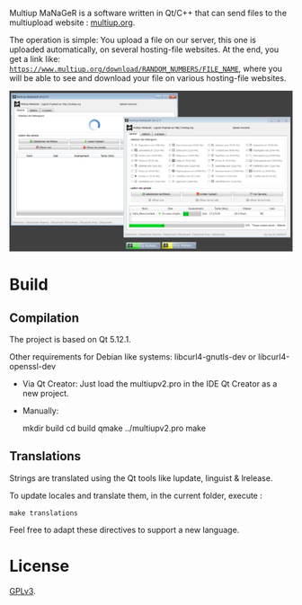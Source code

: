Multiup MaNaGeR is a software written in Qt/C++ that can send files to the multiupload website : [multiup.org](https://multiup.org/).

The operation is simple: You upload a file on our server, this one is uploaded automatically,
on several hosting-file websites. At the end, you get a link like:
<code>https://www.multiup.org/download/RANDOM_NUMBERS/FILE_NAME</code>,
where you will be able to see and download your file on various hosting-file websites.

<img alt="Website screenshot" src="./doc/prez.png" width="800" />

# Build

## Compilation

The project is based on Qt 5.12.1.

Other requirements for Debian like systems: libcurl4-gnutls-dev or libcurl4-openssl-dev

- Via Qt Creator:
Just load the multiupv2.pro in the IDE Qt Creator as a new project.

- Manually:

    mkdir build
    cd build
    qmake ../multiupv2.pro
    make


## Translations

Strings are translated using the Qt tools like lupdate, linguist & lrelease.

To update locales and translate them, in the current folder, execute :

    make translations

Feel free to adapt these directives to support a new language.


# License

[GPLv3](./LICENSE).
